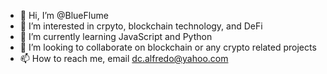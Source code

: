 - 👋 Hi, I’m @BlueFlume
- 👀 I’m interested in crpyto, blockchain technology, and DeFi
- 🌱 I’m currently learning JavaScript and Python
- 💞️ I’m looking to collaborate on blockchain or any crypto related projects
- 📫 How to reach me, email dc.alfredo@yahoo.com

<!---
BlueFlume/BlueFlume is a ✨ special ✨ repository because its `README.md` (this file) appears on your GitHub profile.
You can click the Preview link to take a look at your changes.
--->
